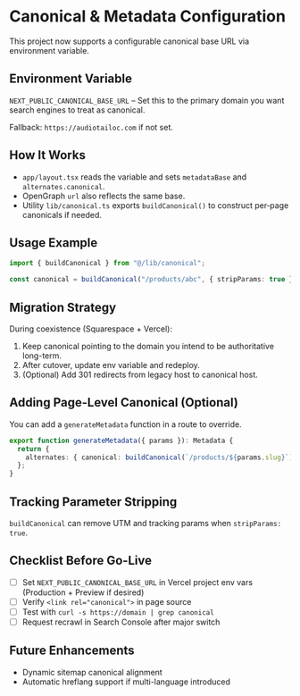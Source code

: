 # Canonical & Metadata Configuration

This project now supports a configurable canonical base URL via environment variable.

## Environment Variable

`NEXT_PUBLIC_CANONICAL_BASE_URL` – Set this to the primary domain you want search engines to treat as canonical.

Fallback: `https://audiotailoc.com` if not set.

## How It Works
- `app/layout.tsx` reads the variable and sets `metadataBase` and `alternates.canonical`.
- OpenGraph `url` also reflects the same base.
- Utility `lib/canonical.ts` exports `buildCanonical()` to construct per‑page canonicals if needed.

## Usage Example
```ts
import { buildCanonical } from "@/lib/canonical";

const canonical = buildCanonical("/products/abc", { stripParams: true });
```

## Migration Strategy
During coexistence (Squarespace + Vercel):
1. Keep canonical pointing to the domain you intend to be authoritative long-term.
2. After cutover, update env variable and redeploy.
3. (Optional) Add 301 redirects from legacy host to canonical host.

## Adding Page-Level Canonical (Optional)
You can add a `generateMetadata` function in a route to override.
```ts
export function generateMetadata({ params }): Metadata {
  return {
    alternates: { canonical: buildCanonical(`/products/${params.slug}`) }
  };
}
```

## Tracking Parameter Stripping
`buildCanonical` can remove UTM and tracking params when `stripParams: true`.

## Checklist Before Go-Live
- [ ] Set `NEXT_PUBLIC_CANONICAL_BASE_URL` in Vercel project env vars (Production + Preview if desired)
- [ ] Verify `<link rel="canonical">` in page source
- [ ] Test with `curl -s https://domain | grep canonical`
- [ ] Request recrawl in Search Console after major switch

## Future Enhancements
- Dynamic sitemap canonical alignment
- Automatic hreflang support if multi-language introduced
